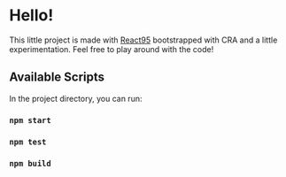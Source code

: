 # Hello!

This little project is made with [React95](https://github.com/React95/React95) bootstrapped with CRA and a little experimentation. Feel free to play around with the code!

## Available Scripts

In the project directory, you can run:

### `npm start`

### `npm test`

### `npm build`
